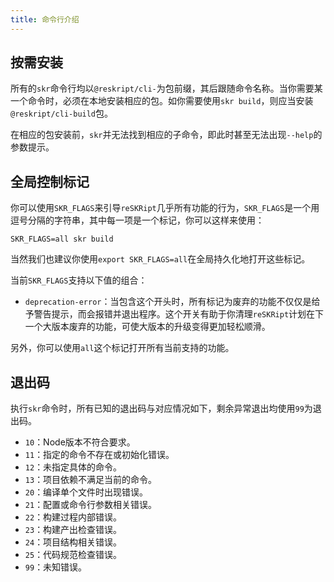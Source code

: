 ```yaml
---
title: 命令行介绍
---
```


## 按需安装

所有的`skr`命令行均以`@reskript/cli-`为包前缀，其后跟随命令名称。当你需要某一个命令时，必须在本地安装相应的包。如你需要使用`skr build`，则应当安装`@reskript/cli-build`包。

在相应的包安装前，`skr`并无法找到相应的子命令，即此时甚至无法出现`--help`的参数提示。

## 全局控制标记

你可以使用`SKR_FLAGS`来引导`reSKRipt`几乎所有功能的行为，`SKR_FLAGS`是一个用逗号分隔的字符串，其中每一项是一个标记，你可以这样来使用：

```shell
SKR_FLAGS=all skr build
```

当然我们也建议你使用`export SKR_FLAGS=all`在全局持久化地打开这些标记。

当前`SKR_FLAGS`支持以下值的组合：

- `deprecation-error`：当包含这个开头时，所有标记为废弃的功能不仅仅是给予警告提示，而会报错并退出程序。这个开关有助于你清理`reSKRipt`计划在下一个大版本废弃的功能，可使大版本的升级变得更加轻松顺滑。

另外，你可以使用`all`这个标记打开所有当前支持的功能。

## 退出码

执行`skr`命令时，所有已知的退出码与对应情况如下，剩余异常退出均使用`99`为退出码。

- `10`：Node版本不符合要求。
- `11`：指定的命令不存在或初始化错误。
- `12`：未指定具体的命令。
- `13`：项目依赖不满足当前的命令。
- `20`：编译单个文件时出现错误。
- `21`：配置或命令行参数相关错误。
- `22`：构建过程内部错误。
- `23`：构建产出检查错误。
- `24`：项目结构相关错误。
- `25`：代码规范检查错误。
- `99`：未知错误。
